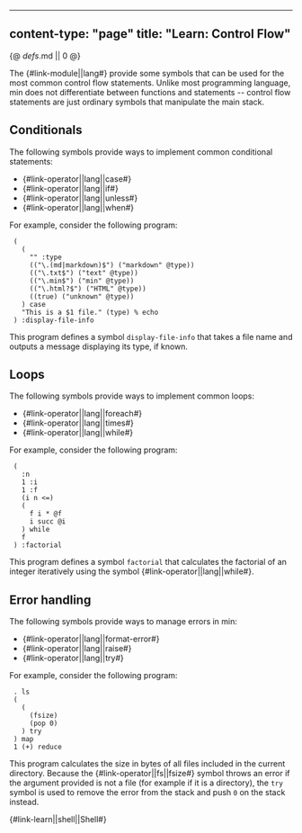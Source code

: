 -----
content-type: "page"
title: "Learn: Control Flow"
-----
{@ _defs_.md || 0 @}


The {#link-module||lang#} provide some symbols that can be used for the most common control flow statements. Unlike most programming language, min does not differentiate between functions and statements -- control flow statements are just ordinary symbols that manipulate the main stack.


## Conditionals

The following symbols provide ways to implement common conditional statements:

* {#link-operator||lang||case#}
* {#link-operator||lang||if#}
* {#link-operator||lang||unless#}
* {#link-operator||lang||when#}

For example, consider the following program:

     (
       (  
         "" :type
         (("\.(md|markdown)$") ("markdown" @type))
         (("\.txt$") ("text" @type))
         (("\.min$") ("min" @type))
         (("\.html?$") ("HTML" @type))
         ((true) ("unknown" @type))
       ) case 
       "This is a $1 file." (type) % echo
     ) :display-file-info

This program defines a symbol `display-file-info` that takes a file name and outputs a message displaying its type, if known.


## Loops

The following symbols provide ways to implement common loops:

* {#link-operator||lang||foreach#}
* {#link-operator||lang||times#}
* {#link-operator||lang||while#}


For example, consider the following program:

     (
       :n
       1 :i
       1 :f
       (i n <=)
       (
         f i * @f 
         i succ @i
       ) while
       f
     ) :factorial

This program defines a symbol `factorial` that calculates the factorial of an integer iteratively using the symbol {#link-operator||lang||while#}.

## Error handling

The following symbols provide ways to manage errors in min:

* {#link-operator||lang||format-error#}
* {#link-operator||lang||raise#}
* {#link-operator||lang||try#}

For example, consider the following program:

     . ls 
     (
       (
         (fsize) 
         (pop 0)
       ) try
     ) map 
     1 (+) reduce

This program calculates the size in bytes of all files included in the current directory. Because the {#link-operator||fs||fsize#} symbol throws an error if the argument provided is not a file (for example if it is a directory), the `try` symbol is used to remove the error from the stack and push `0` on the stack instead.

{#link-learn||shell||Shell#}
